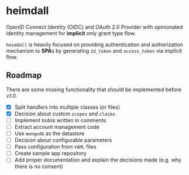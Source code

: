 # heimdall

OpenID Connect Identity (OIDC) and OAuth 2.0 Provider with opinionated identity management for **implicit** only grant type flow.

`heimdall` is heavily focused on providing authentication and authorization mechanism to **SPA**s by generating `id_token` and `access_token` via implicit flow.

## Roadmap

There are some missing functionality that should be implemented before *v1.0*.

- [x] Split handlers into multiple classes (or files)
- [x] Decision about custom `scopes` and `claims`
- [ ] Implement todos written in comments
- [ ] Extract account management code
- [ ] Use `mongodb` as the datastore
- [ ] Decision about configurable parameters
- [ ] Pass configuration from `YAML` files
- [ ] Create sample app repository
- [ ] Add proper documentation and explain the decisions made (e.g. why there is no consent)
